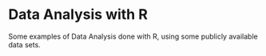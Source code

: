 # Data Analysis with R
Some examples of Data Analysis done with R, using some publicly available data sets.